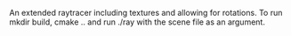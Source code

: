 An extended raytracer including textures and allowing for rotations. To run mkdir build, cmake .. and run ./ray with the scene file as an argument. 